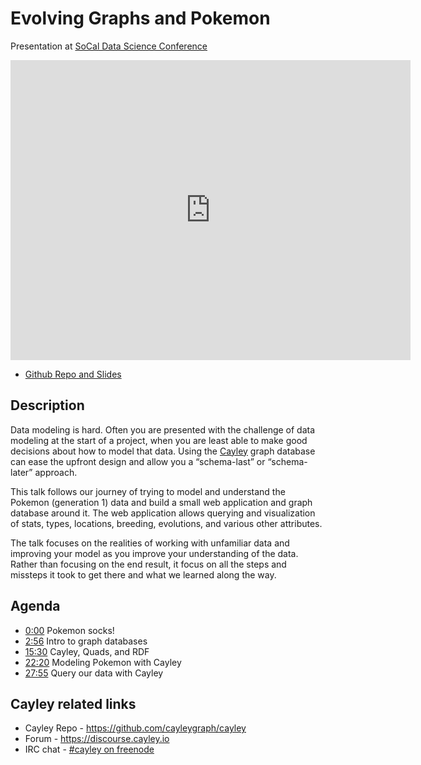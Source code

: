 <meta property="og:title" content="Evolving Graphs and Pokemon" />
<meta property="og:image" content="https://oren.github.io/images/graphs-intro.jpg" />
<meta name="twitter:description" content="Evolving Graphs and Pokemon">
<meta name="twitter:image" content="https://oren.github.io/images/graphs-intro.jpg">

# Evolving Graphs and Pokemon

Presentation at [SoCal Data Science Conference](http://socaldatascience.com/)

<iframe width="640" height="480" src="https://www.youtube.com/embed/0tyT5EonIeQ" frameborder="0" allowfullscreen></iframe>

<br/>

* <a href="https://github.com/oren/pokemon">Github Repo and Slides</a>

## Description

Data modeling is hard.  Often you are presented with the challenge of data modeling at the start of a project, when you are least able to make good decisions about how to model that data.  Using the [Cayley](https://github.com/cayleygraph/cayley) graph database can ease the upfront design and allow you a “schema-last” or “schema-later” approach.

This talk follows our journey of trying to model and understand the Pokemon (generation 1) data and build a small web application and graph database around it.  The web application allows querying and visualization of stats, types, locations, breeding, evolutions, and various other attributes.

The talk focuses on the realities of working with unfamiliar data and improving your model as you improve your understanding of the data.  Rather than focusing on the end result, it focus on all the steps and missteps it took to get there and what we learned along the way.

## Agenda

* [0:00](http://www.youtube.com/watch?v=0tyT5EonIeQ) Pokemon socks!
* [2:56](http://www.youtube.com/watch?v=0tyT5EonIeQ&t=2m56s) Intro to graph databases
* [15:30](http://www.youtube.com/watch?v=0tyT5EonIeQ&t=15m30s) Cayley, Quads, and RDF
* [22:20](http://www.youtube.com/watch?v=0tyT5EonIeQ&t=22m20s) Modeling Pokemon with Cayley
* [27:55](http://www.youtube.com/watch?v=0tyT5EonIeQ&t=27m55s) Query our data with Cayley

## Cayley related links

* Cayley Repo - https://github.com/cayleygraph/cayley
* Forum - https://discourse.cayley.io
* IRC chat - [#cayley on freenode](https://webchat.freenode.net/?channels=cayley)
